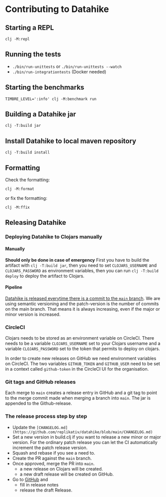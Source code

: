 # Contributing to Datahike
## Starting a REPL

```
clj -M:repl
```

## Running the tests
- `./bin/run-unittests` or `./bin/run-unittests --watch`
- `./bin/run-integrationtests` (Docker needed)

## Starting the benchmarks
```
TIMBRE_LEVEL=':info' clj -M:benchmark run
```

## Building a Datahike jar
```
clj -T:build jar
```

## Install Datahike to local maven repository
```
clj -T:build install
```

## Formatting
Check the formatting:
```
clj -M:format
```
or fix the formatting:
```
clj -M:ffix
```

## Releasing Datahike
### Deploying Datahike to Clojars manually
#### Manually
**Should only be done in case of emergency**
First you have to build the artifact with `clj -T:build jar`, then you need to
set `CLOJARS_USERNAME` and `CLOJARS_PASSWORD` as environment variables, then
you can run `clj -T:build deploy` to deploy the artifact to Clojars.

#### Pipeline
[Datahike is released everytime there is a commit to the `main` branch](https://github.com/replikativ/datahike/blob/development/doc/adl/adr-004-github-flow.md).
We are using semantic versioning and the patch-version is the number of commits on
the main branch. That means it is always increasing, even if the major or minor
version is increased.

### CircleCI
Clojars needs to be stored as an environment variable on CircleCI. There needs to be a
variable `CLOJARS_USERNAME` set to your Clojars username and a variable `CLOJARS_PASSWORD` set
to the token that permits to deploy on clojars.

In order to create new releases on GitHub we need environment variables on CircleCI. The
two variables `GITHUB_TOKEN` and `GITHUB_USER` need to be set in a context called
`github-token` in the CircleCI UI for the organisation.

### Git tags and GitHub releases
Each merge to `main` creates a release entry in GitHub and a git tag to point to the merge commit
made when merging a branch into `main`. The jar is appended to the Github-release.

### The release process step by step
- Update the `[CHANGELOG.md](https://github.com/replikativ/datahike/blob/main/CHANGELOG.md)`
- Set a  new version in build.clj if you want to release a new minor or major version.
  For the ordinary patch release you can let the CI automatically increment the patch
  release version.
- Squash and rebase if you see a need to.
- Create the PR against the `main` branch.
- Once approved, merge the PR into `main`.
  + a new release on Clojars will be created.
  + a new draft release will be created on GitHub.
- Go to [GitHub](https://github.com/replikativ/datahike/releases) and
  + fill in release notes
  + release the draft Release.

